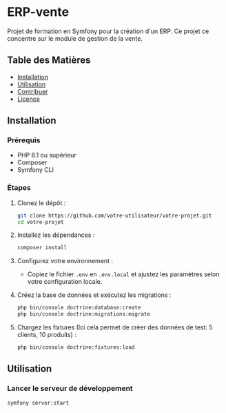# ERP-vente

Projet de formation en Symfony pour la création d'un ERP. Ce projet ce concentre sur le module de gestion de la vente.
## Table des Matières

- [Installation](#installation)
- [Utilisation](#utilisation)
- [Contribuer](#contribuer)
- [Licence](#licence)

## Installation

### Prérequis

- PHP 8.1 ou supérieur
- Composer
- Symfony CLI

### Étapes

1. Clonez le dépôt :
    ```bash
    git clone https://github.com/votre-utilisateur/votre-projet.git
    cd votre-projet
    ```

2. Installez les dépendances :
    ```bash
    composer install
    ```

3. Configurez votre environnement :
    - Copiez le fichier `.env` en `.env.local` et ajustez les paramètres selon votre configuration locale.

4. Créez la base de données et exécutez les migrations :
    ```bash
    php bin/console doctrine:database:create
    php bin/console doctrine:migrations:migrate
    ```

5. Chargez les fixtures (Ici cela permet de créer des données de test: 5 clients, 10 produits) :
    ```bash
    php bin/console doctrine:fixtures:load
    ```

## Utilisation

### Lancer le serveur de développement

```bash
symfony server:start